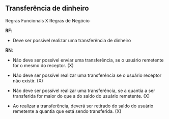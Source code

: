 ## Transferência de dinheiro

Regras Funcionais X Regras de Negócio

**RF**:
* Deve ser possível realizar uma transferência de dinheiro

**RN**:

* Não deve ser possível enviar uma transferência, se o usuário remetente for o mesmo do receptor. (X)

* Não deve ser possível realizar uma transferência se o usuário receptor não existir. (X)

* Não deve ser possível realizar uma transferência, se a quantia a ser transferida for maior do que a do saldo do usuário remetente. (X)

* Ao realizar a transferência, deverá ser retirado do saldo do usuário remetente a quantia que está sendo transferida. (X)
